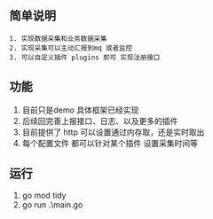 ## 简单说明
```
1. 实现数据采集和业务数据采集
2. 实现采集可以主动汇报到mq 或者监控
3. 可以自定义插件 plugins 即可 实现注册接口
```
## 功能
1. 目前只是demo 具体框架已经实现
2. 后续回完善上报接口、日志、以及更多的插件
3. 目前提供了 http 可以设置通过内存取，还是实时取出
4. 每个配置文件 都可以针对某个插件 设置采集时间等
## 运行
1. go mod tidy
2. go run .\main.go


